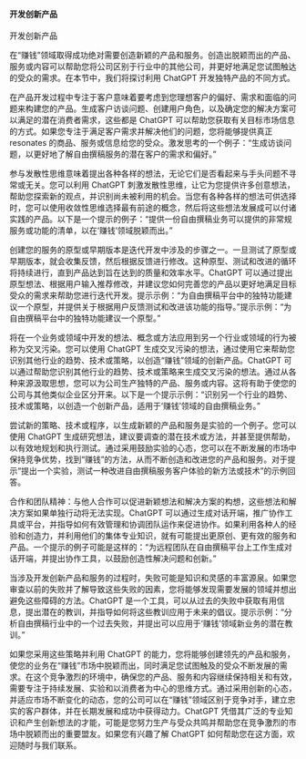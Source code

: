 #### 开发创新产品

开发创新产品

在“赚钱”领域取得成功绝对需要创造新颖的产品和服务。创造出脱颖而出的产品、服务或内容可以帮助您将公司区别于行业中的其他公司，并更好地满足您试图触达的受众的需求。在本节中，我们将探讨利用 ChatGPT 开发独特产品的不同方式。

在产品开发过程中专注于客户意味着要考虑到您理想客户的偏好、需求和面临的问题来构建您的产品。生成客户访谈问题、创建用户角色，以及确定您的解决方案可以满足的潜在消费者需求，这些都是 ChatGPT 可以帮助您获取有关目标市场信息的方式。如果您专注于满足客户需求并解决他们的问题，您将能够提供真正 resonates 的商品、服务或信息给您的受众。激发思考的一个例子：“生成访谈问题，以更好地了解自由撰稿服务的潜在客户的需求和偏好。”

参与发散性思维意味着提出各种各样的想法，无论它们是否看起来与手头问题不寻常或无关。您可以利用 ChatGPT 刺激发散性思维，让它为您提供许多创意想法，帮助您探索新的观点，并识别尚未被利用的机会。当您有各种各样的想法可供选择时，您可以使用收敛性思维选择最有前途的概念，然后将这些想法发展成可以付诸实践的产品。以下是一个提示的例子：“提供一份自由撰稿业务可以提供的非常规服务或功能的清单，以在‘赚钱’领域脱颖而出。”

创建您的服务的原型或早期版本是迭代开发中涉及的步骤之一。一旦测试了原型或早期版本，就会收集反馈，然后根据反馈进行修改。这种原型、测试和改进的循环将持续进行，直到产品达到旨在达到的质量和效率水平。ChatGPT 可以通过提出原型想法、根据用户输入推荐修改，并建议您如何完善您的产品以更好地满足目标受众的需求来帮助您进行迭代开发。提示示例：“为自由撰稿平台中的独特功能建议一个原型，并提供关于根据用户反馈测试和改进该功能的指导。”提示示例：“为自由撰稿平台中的独特功能建议一个原型。”

将在一个业务或领域中开发的想法、概念或方法应用到另一个行业或领域的行为被称为交叉污染。您可以使用 ChatGPT 生成交叉污染的想法，通过使用它来帮助您识别其他行业的趋势、技术或策略，以创造“赚钱”领域的创新产品。ChatGPT 可以通过帮助您识别其他行业的趋势、技术或策略来生成交叉污染的想法。通过从各种来源汲取思想，您可以为公司生产独特的产品、服务或内容。这将有助于使您的公司与其他类似企业区分开来。以下是一个提示示例：“识别另一个行业的趋势、技术或策略，以创造一个创新产品，适用于‘赚钱’领域的自由撰稿业务。”

尝试新的策略、技术或程序，以生成新颖的产品和服务是实验的一个例子。您可以使用 ChatGPT 生成研究想法，建议要调查的潜在技术或方法，并甚至提供帮助，以有效地规划和执行测试。通过采用鼓励实验的心态，您可以在不断发展的市场中保持竞争优势，找到“赚钱”的方法，从而不断创造和改进您的产品和服务。对于提示“提出一个实验，测试一种改进自由撰稿服务客户体验的新方法或技术”的示例回答。

合作和团队精神：与他人合作可以促进新颖想法和解决方案的构想，这些想法和解决方案如果单独行动将无法实现。ChatGPT 可以通过生成对话开端，推广协作工具或平台，并指导如何有效管理和协调团队运作来促进协作。如果利用各种人的经验和创造力，并利用他们的集体专业知识，就有可能提出更原创、更有效的服务和产品。一个提示的例子可能是这样的：“为远程团队在自由撰稿平台上工作生成对话开端，并提出协作工具，以鼓励创造性解决问题和创新。”

当涉及开发创新产品和服务的过程时，失败可能是知识和灵感的丰富源泉。如果您审查以前的失败并了解导致这些失败的因素，您将能够发现需要发展的领域并想出避免这些障碍的方法。ChatGPT 是一个工具，可以从过去的失败中获取有用信息，提出潜在的教训，并指导如何将这些教训应用于未来的倡议。提示示例：“分析自由撰稿行业中的一个过去失败，并提出可以应用于‘赚钱’领域新业务的潜在教训。”

如果您采用这些策略并利用 ChatGPT 的能力，您将能够创建领先的产品和服务，使您的业务在“赚钱”市场中脱颖而出，同时满足您试图触及的受众不断发展的需求。在这个竞争激烈的环境中，确保您的产品、服务和内容继续保持相关和有效，需要专注于持续发展、实验和以消费者为中心的思维方式。通过采用创新的心态，并适应市场不断变化的动态，您的公司可以在“赚钱”领域区别于竞争对手，建立忠实的客户群体，并在长期发展和成功中获得动力。ChatGPT 凭借其广泛的专业知识和产生创新想法的才能，可能是您努力生产与受众共鸣并帮助您在竞争激烈的市场中脱颖而出的重要盟友。如果您有兴趣了解 ChatGPT 如何帮助您在这方面，欢迎随时与我们联系。
